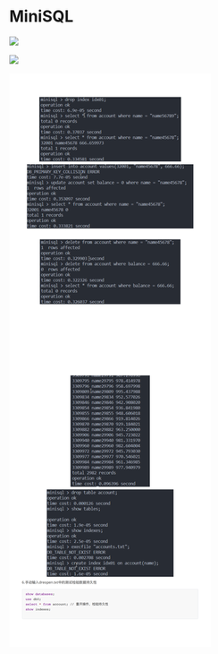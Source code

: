 # MiniSQL

![](https://raw.githubusercontent.com/Yifei-Zhuang/minisql/master/assets/report_0.png)

![](https://raw.githubusercontent.com/Yifei-Zhuang/minisql/master/assets/report_1.png)

![](https://raw.githubusercontent.com/Yifei-Zhuang/minisql/master/assets/report_2.png)
